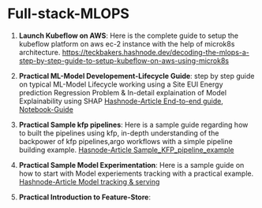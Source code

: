 # Full-stack-MLOPS

1. **Launch Kubeflow on AWS**: Here is the complete guide to setup the kubeflow platform on aws ec-2 instance with the help of microk8s architecture.
https://teckbakers.hashnode.dev/decoding-the-mlops-a-step-by-step-guide-to-setup-kubeflow-on-aws-using-microk8s

2. **Practical ML-Model Developement-Lifecycle Guide**: step by step guide on typical ML-Model Lifecycle working using a Site EUI Energy prediction Regression Problem & In-detail explaination of Model Explainability using SHAP 
[Hashnode-Article End-to-end guide](https://teckbakers.hashnode.dev/guide-model-pipeline-explainability-kubeflow-notebooks), [Notebook-Guide](https://www.kaggle.com/code/samikshakolhe/explainable-catboost-site-eui-pred-regression)

3. **Practical Sample kfp pipelines**: Here is a sample guide regarding how to built the pipelines using kfp, in-depth understanding of the backpower of kfp pipelines,argo workflows with a simple pipeline building example.
[Hasnode-Article Sample_KFP_pipeline_example](https://teckbakers.hashnode.dev/demystifying-kubeflow-your-easy-guide-to-understanding-and-creating-pipelines-with-kfp)

4. **Practical Sample Model Experimentation**: Here is a sample guide on how to start with Model experiements tracking with a practical example.
[Hashnode-Article Model tracking & serving](https://teckbakers.hashnode.dev/machine-learning-experiment-tracking-using-mlflow)

5. **Practical Introduction to Feature-Store**: 
